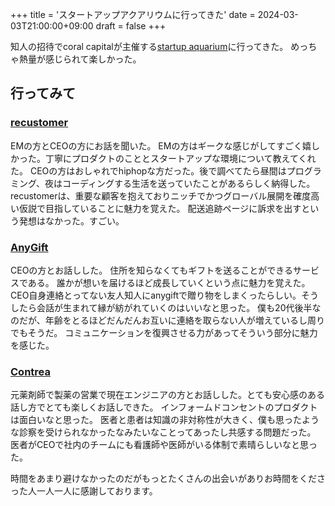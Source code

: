+++
title = 'スタートアップアクアリウムに行ってきた'
date = 2024-03-03T21:00:00+09:00
draft = false
+++

知人の招待でcoral capitalが主催する[startup aquarium](https://coralcap.co/startup-aquarium/)に行ってきた。
めっちゃ熱量が感じられて楽しかった。

## 行ってみて
### [recustomer](https://recustomer.co/)
EMの方とCEOの方にお話を聞いた。
EMの方はギークな感じがしてすごく嬉しかった。丁寧にプロダクトのこととスタートアップな環境について教えてくれた。
CEOの方はおしゃれでhiphopな方だった。後で調べてたら昼間はプログラミング、夜はコーディングする生活を送っていたことがあるらしく納得した。
recustomerは、重要な顧客を抱えておりニッチでかつグローバル展開を確度高い仮説で目指していることに魅力を覚えた。
配送追跡ページに訴求を出すという発想はなかった。すごい。

### [AnyGift](https://anygift.jp/)
CEOの方とお話しした。
住所を知らなくてもギフトを送ることができるサービスである。
誰かが想いを届けるほど成長していくという点に魅力を覚えた。
CEO自身連絡とってない友人知人にanygiftで贈り物をしまくったらしい。そうしたら会話が生まれて縁が紡がれていくのはいいなと思った。
僕も20代後半なのだが、年齢をとるほどだんだんお互いに連絡を取らない人が増えているし周りでもそうだ。
コミュニケーションを復興させる力があってそういう部分に魅力を感じた。

### [Contrea](https://www.contrea.jp/)
元薬剤師で製薬の営業で現在エンジニアの方とお話しした。とても安心感のある話し方でとても楽しくお話しできた。
インフォームドコンセントのプロダクトは面白いなと思った。
医者と患者は知識の非対称性が大きく、僕も思ったような診察を受けられなかったなみたいなことってあったし共感する問題だった。
医者がCEOで社内のチームにも看護師や医師がいる体制で素晴らしいなと思った。

時間をあまり避けなかったのだがもっとたくさんの出会いがありお時間をくださった人一人一人に感謝しております。